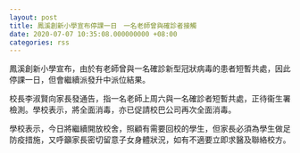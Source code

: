 ```yaml
---
layout: post
title: 鳳溪創新小學宣布停課一日　一名老師曾與確診者接觸
date: 2020-07-07 10:35:08.000000000 +08:00
categories: rss
---
```


鳳溪創新小學宣布，由於有老師曾與一名確診新型冠狀病毒的患者短暫共處，因此停課一日，但會繼續派發升中派位結果。

校長李淑賢向家長發通告，指一名老師上周六與一名確診者短暫共處，正待衞生署檢測。學校表示，將全面消毒，亦已促請校巴公司再次全面消毒。

學校表示，今日將繼續開放校舍，照顧有需要回校的學生，但家長必須為學生做足防疫措施，又呼籲家長密切留意子女身體狀況，如有不適要立即求醫及聯絡校方。
